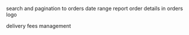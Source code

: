 search and pagination to orders
date range report
order details in orders
logo

delivery fees management
